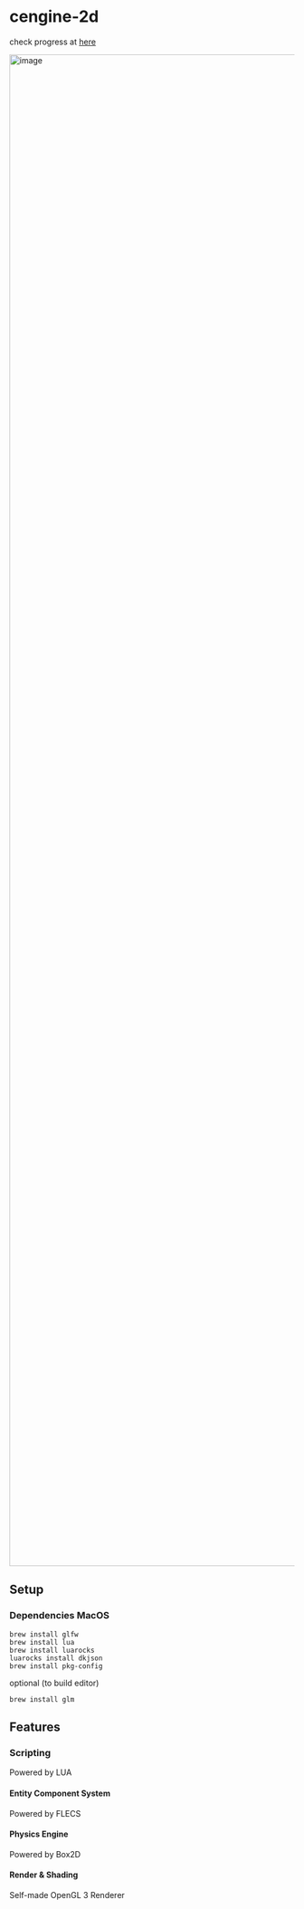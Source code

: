 # cengine-2d

check progress at [here](https://www.youtube.com/playlist?list=PL2dQtIx06FzXMnB5aWsK_OJ6UocCFF-Ga)

<img width="2672" alt="image" src="https://user-images.githubusercontent.com/34552014/215361052-f2e86742-1947-4fc5-b710-a89293f40a1f.png">

## Setup

### Dependencies MacOS

```
brew install glfw
brew install lua
brew install luarocks
luarocks install dkjson
brew install pkg-config
```
optional (to build editor)
```
brew install glm
```
## Features

### Scripting
Powered by LUA

#### Entity Component System
Powered by FLECS

#### Physics Engine
Powered by Box2D

#### Render & Shading
Self-made OpenGL 3 Renderer
